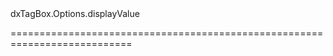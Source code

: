<!--id-->dxTagBox.Options.displayValue<!--/id-->
<!--merge--><!--/merge-->
<!--hidden--><!--/hidden-->
===========================================================================
